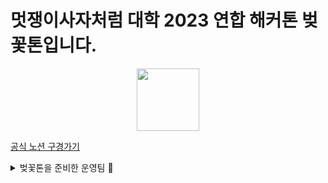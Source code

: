 # 멋쟁이사자처럼 대학 2023 연합 해커톤 벚꽃톤입니다. 

<!-- 벚꽃이 이미지 가운데 정렬, 크기 조정 -->
<p align="center">
<img src="https://user-images.githubusercontent.com/65286685/215238647-a4ab6cf1-b67e-474d-bfcc-6674cd406442.png" height="100px" width="100px">
</p>

<!-- 공식 노션 링크 -->
 [공식 노션 구경가기](https://bit.ly/blossomT)


<!-- 운영팀 토글 -->

<details>
<summary>벚꽃톤을 준비한 운영팀 👀</summary>
<div>

| 이름 | 파트 | 학교 |
| :---: | :---: | :---: |
| 서희찬 | 총괄 | 동국대학교 |
| 권은빈 | 기획팀장 | 덕성여자대학교 |
| 이자민 | 홍보팀장 | 한성대학교 |
| 최혁순 | 총무팀장 | 광운대학교 |
| 김동윤 | 기획 | 광운대학교 |
| 이서진 | 기획 | 덕성여자대학교 |
| 이여원 | 기획 | 동국대학교 |
| 이혜린 | 기획 | 상명대학교 |
| 김윤미 | 기획 | 숭실대학교 |
| 서채연 | 기획 | 숭실대학교 |
| 이현승 | 기획 | 한성대학교 |
| 구가영 | 홍보 | 한성대학교 |
| 김채이 | 홍보 | 덕성여자대학교 |
| 이대호 | 홍보 | 한서대학교 |
| 김지훈 | 총무 | 상명대학교 |
<!-- | 전형준 | 총무 | 한서대학교 | -->

</div>
</details>
